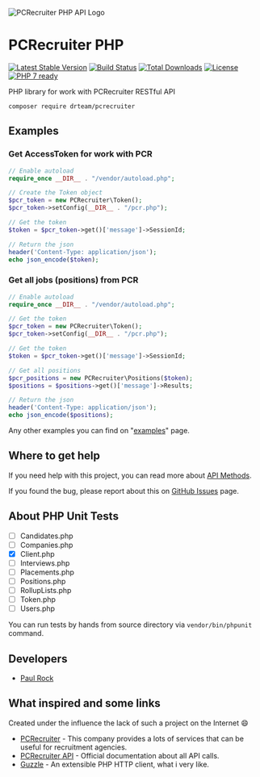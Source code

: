 ![PCRecruiter PHP API Logo](http://drteam.rocks/images/pcrecruter/pcr_api.png)

# PCRecruiter PHP

[![Latest Stable Version](https://poser.pugx.org/drteam/pcrecruiter/v/stable)](https://packagist.org/packages/drteam/pcrecruiter)
[![Build Status](https://travis-ci.org/DrTeamRocks/pcrecruiter.svg?branch=master)](https://travis-ci.org/DrTeamRocks/pcrecruiter)
[![Total Downloads](https://poser.pugx.org/drteam/pcrecruiter/downloads)](https://packagist.org/packages/drteam/pcrecruiter)
[![License](https://poser.pugx.org/drteam/pcrecruiter/license)](https://packagist.org/packages/drteam/pcrecruiter)
[![PHP 7 ready](https://php7ready.timesplinter.ch/DrTeamRocks/pcrecruiter/master/badge.svg)](https://travis-ci.org/DrTeamRocks/pcrecruiter)

PHP library for work with PCRecruiter RESTful API

    composer require drteam/pcrecruiter


## Examples

### Get AccessToken for work with PCR 

```php
// Enable autoload
require_once __DIR__ . "/vendor/autoload.php";

// Create the Token object
$pcr_token = new PCRecruiter\Token();
$pcr_token->setConfig(__DIR__ . "/pcr.php");

// Get the token
$token = $pcr_token->get()['message']->SessionId;

// Return the json
header('Content-Type: application/json');
echo json_encode($token);
```

### Get all jobs (positions) from PCR 

```php
// Enable autoload
require_once __DIR__ . "/vendor/autoload.php";

// Get the token
$pcr_token = new PCRecruiter\Token();
$pcr_token->setConfig(__DIR__ . "/pcr.php");

// Get the token
$token = $pcr_token->get()['message']->SessionId;

// Get all positions
$pcr_positions = new PCRecruiter\Positions($token);
$positions = $positions->get()['message']->Results;

// Return the json
header('Content-Type: application/json');
echo json_encode($positions);
```

Any other examples you can find on "[examples](https://github.com/DrTeamRocks/pcrecruiter/tree/master/extra)" page.

## Where to get help

If you need help with this project, you can read more about [API Methods](https://github.com/DrTeamRocks/pcrecruiter/wiki/API-methods). 

If you found the bug, please report about this on [GitHub Issues](https://github.com/DrTeamRocks/pcrecruiter/issues) page.

## About PHP Unit Tests

* [ ] Candidates.php
* [ ] Companies.php
* [x] Client.php
* [ ] Interviews.php
* [ ] Placements.php
* [ ] Positions.php
* [ ] RollupLists.php
* [ ] Token.php
* [ ] Users.php

You can run tests by hands from source directory via `vendor/bin/phpunit` command. 

## Developers

* [Paul Rock](https://github.com/EvilFreelancer)

## What inspired and some links

Created under the influence the lack of such a project on the Internet :smile:

* [PCRecruiter](https://www.pcrecruiter.net/) - This company provides a lots of services that can be useful for recruitment agencies.
* [PCRecruiter API](https://www.pcrecruiter.net/apidocs_v2/) - Official documentation about all API calls.
* [Guzzle](https://github.com/guzzle/guzzle) - An extensible PHP HTTP client, what i very like.
